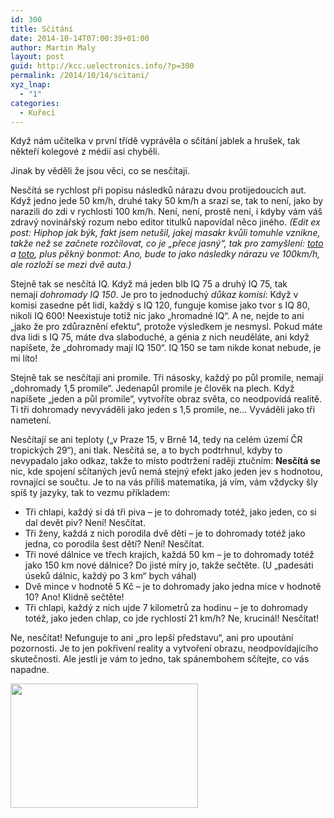 ```yaml
---
id: 300
title: Sčítání
date: 2014-10-14T07:00:39+01:00
author: Martin Maly
layout: post
guid: http://kcc.uelectronics.info/?p=300
permalink: /2014/10/14/scitani/
xyz_lnap:
  - "1"
categories:
  - Kuřecí
---
```

Když nám učitelka v první třídě vyprávěla o sčítání jablek a hrušek, tak někteří kolegové z médií asi chyběli.

Jinak by věděli že jsou věci, co se nesčítají.

Nesčítá se rychlost při popisu následků nárazu dvou protijedoucích aut. Když jedno jede 50 km/h, druhé taky 50 km/h a srazí se, tak to není, jako by narazili do zdi v rychlosti 100 km/h. Není, není, prostě není, i kdyby vám váš zdravý novinářský rozum nebo editor titulků napovídal něco jiného. _(Edit ex post: Hiphop jak býk, fakt jsem netušil, jakej masakr kvůli tomuhle vznikne, takže než se začnete rozčilovat, co je &#8222;přece jasný&#8220;, tak pro zamyšlení: [toto](http://palkovsky.blog.idnes.cz/c/196273/Rychlosti-se-nescitaji.html) a [toto](http://scienceblogs.com/gregladen/2012/10/01/mythbusters-on-head-on-collisions/), plus pěkný bonmot: Ano, bude to jako následky nárazu ve 100km/h, ale rozloží se mezi dvě auta.)_

Stejně tak se nesčítá IQ. Když má jeden blb IQ 75 a druhý IQ 75, tak nemají _dohromady IQ 150_. Je pro to jednoduchý _důkaz komisí_: Když v komisi zasedne pět lidí, každý s IQ 120, funguje komise jako tvor s IQ 80, nikoli IQ 600! Neexistuje totiž nic jako &#8222;hromadné IQ&#8220;. A ne, nejde to ani &#8222;jako že pro zdůraznění efektu&#8220;, protože výsledkem je nesmysl. Pokud máte dva lidi s IQ 75, máte dva slaboduché, a génia z nich neuděláte, ani když napíšete, že &#8222;dohromady mají IQ 150&#8220;. IQ 150 se tam nikde konat nebude, je mi líto!

Stejně tak se nesčítají ani promile. Tři násosky, každý po půl promile, nemají &#8222;dohromady 1,5 promile&#8220;. Jedenapůl promile je člověk na plech. Když napíšete &#8222;jeden a půl promile&#8220;, vytvoříte obraz světa, co neodpovídá realitě. Ti tři dohromady nevyváděli jako jeden s 1,5 promile, ne&#8230; Vyváděli jako tři nametení.

Nesčítají se ani teploty (&#8222;v Praze 15, v Brně 14, tedy na celém území ČR tropických 29&#8220;), ani tlak. Nesčítá se, a to bych podtrhnul, kdyby to nevypadalo jako odkaz, takže to místo podtržení raději ztučním: **Nesčítá se** nic, kde spojení sčítaných jevů nemá stejný efekt jako jeden jev s hodnotou, rovnající se součtu. Je to na vás příliš matematika, já vím, vám vždycky šly spíš ty jazyky, tak to vezmu příkladem:

  * Tři chlapi, každý si dá tři piva &#8211; je to dohromady totéž, jako jeden, co si dal devět piv? Není! Nesčítat.
  * Tři ženy, každá z nich porodila dvě děti &#8211; je to dohromady totéž jako jedna, co porodila šest dětí? Není! Nesčítat.
  * Tři nové dálnice ve třech krajích, každá 50 km &#8211; je to dohromady totéž jako 150 km nové dálnice? Do jisté míry jo, takže sečtěte. (U &#8222;padesáti úseků dálnic, každý po 3 km&#8220; bych váhal)
  * Dvě mince v hodnotě 5 Kč &#8211; je to dohromady jako jedna mice v hodnotě 10? Ano! Klidně sečtěte!
  * Tři chlapi, každý z nich ujde 7 kilometrů za hodinu &#8211; je to dohromady totéž, jako jeden chlap, co jde rychlostí 21 km/h? Ne, krucinál! Nesčítat!

Ne, nesčítat! Nefunguje to ani &#8222;pro lepší představu&#8220;, ani pro upoutání pozornosti. Je to jen pokřivení reality a vytvoření obrazu, neodpovídajícího skutečnosti. Ale jestli je vám to jedno, tak spánembohem sčítejte, co vás napadne.

[<img loading="lazy" class="aligncenter size-medium wp-image-567" src="http://kcc.uelectronics.info/wp-content/uploads/sites/8/2014/12/new_cuyama_math-300x199.jpg" alt="" width="300" height="199" srcset="https://kcc.uelectronics.info/wp-content/uploads/sites/8/2014/12/new_cuyama_math-300x199.jpg 300w, https://kcc.uelectronics.info/wp-content/uploads/sites/8/2014/12/new_cuyama_math.jpg 500w" sizes="(max-width: 300px) 100vw, 300px" />](http://kcc.uelectronics.info/wp-content/uploads/sites/8/2014/12/new_cuyama_math.jpg)
